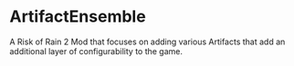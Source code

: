 # ArtifactEnsemble
A Risk of Rain 2 Mod that focuses on adding various Artifacts that add an additional layer of configurability to the game.
